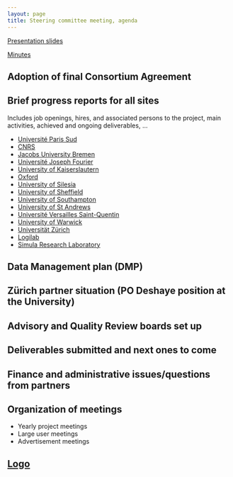 ```yaml
---
layout: page
title: Steering committee meeting, agenda
---
```


[Presentation slides](../SC-StAndrews_presentation_final.pdf)


[Minutes](../2601-steeringcommittee-minutes)


## Adoption of final Consortium Agreement

## Brief progress reports for all sites

Includes job openings, hires, and associated persons to the project,
main activities, achieved and ongoing deliverables, ...

- [Université Paris Sud](../ProgressReports/ParisSud)
- [CNRS](../ProgressReports/CNRS)
- [Jacobs University Bremen](../ProgressReports/JacU)
- [Université Joseph Fourier](../ProgressReports/UJF)
- [University of Kaiserslautern](../ProgressReports/Kaiserslautern)
- [Oxford](../ProgressReports/Oxford)
- [University of Silesia](../ProgressReports/Silesia)
- [University of Sheffield](../ProgressReports/Sheffield)
- [University of Southampton](../ProgressReports/Southampton)
- [University of St Andrews](../ProgressReports/StAndrews)
- [Université Versailles Saint-Quentin](../ProgressReports/UVersailles)
- [University of Warwick](../ProgressReports/Warwick)
- [Universität Zürich](../ProgressReports/Zurich)
- [Logilab](../ProgressReports/Logilab)
- [Simula Research Laboratory](../ProgressReports/Simula)

## Data Management plan (DMP)

## Zürich partner situation (PO Deshaye position at the University)

## Advisory and Quality Review boards set up

## Deliverables submitted and next ones to come

## Finance and administrative issues/questions from partners

## Organization of meetings

- Yearly project meetings
- Large user meetings
- Advertisement meetings

## [Logo](https://github.com/OpenDreamKit/OpenDreamKit/issues/5)
